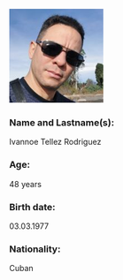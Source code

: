 ![](/img/pict-ivan.jpg)

### Name and Lastname(s):
Ivannoe Tellez Rodriguez

### Age:
48 years

### Birth date:
03.03.1977

### Nationality:
Cuban
